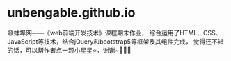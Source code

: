 # unbengable.github.io
😅蚌埠网——《web前端开发技术》课程期末作业，
综合运用了HTML、CSS、JavaScript等技术，结合jQuery和bootstrap5等框架及其组件完成，
觉得还不错的话，可以帮作者点一颗小星星⭐，谢谢~🥰🥰🥰

